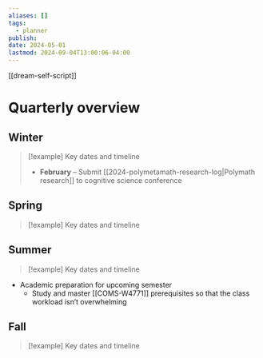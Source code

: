 ```yaml
---
aliases: []
tags:
  - planner
publish: 
date: 2024-05-01
lastmod: 2024-09-04T13:00:06-04:00
---
```

[[dream-self-script]] 

# Quarterly overview

## Winter

>[!example] Key dates and timeline
>- **February** – Submit [[2024-polymetamath-research-log|Polymath research]] to cognitive science conference

## Spring


>[!example] Key dates and timeline


## Summer


>[!example] Key dates and timeline

- Academic preparation for upcoming semester
	- Study and master [[COMS-W4771]] prerequisites so that the class workload isn’t overwhelming
## Fall


>[!example] Key dates and timeline
